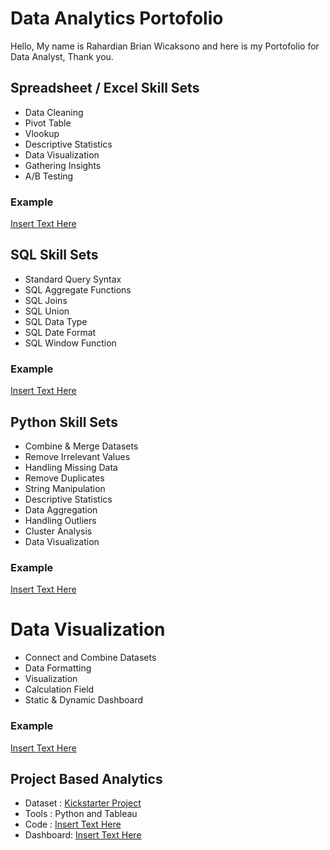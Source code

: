 # Data Analytics Portofolio
Hello, My name is Rahardian Brian Wicaksono and here is my Portofolio for Data Analyst, Thank you.
## Spreadsheet / Excel Skill Sets
- Data Cleaning
- Pivot Table
- Vlookup
- Descriptive Statistics
- Data Visualization
- Gathering Insights
- A/B Testing
### Example
[Insert Text Here](INSERT-LINK-HERE)
  
## SQL Skill Sets
- Standard Query Syntax
- SQL Aggregate Functions
- SQL Joins
- SQL Union
- SQL Data Type
- SQL Date Format
- SQL Window Function
### Example
[Insert Text Here](INSERT-LINK-HERE)

## Python Skill Sets
- Combine & Merge Datasets
- Remove Irrelevant Values
- Handling Missing Data
- Remove Duplicates
- String Manipulation
- Descriptive Statistics
- Data Aggregation
- Handling Outliers
- Cluster Analysis
- Data Visualization
### Example
[Insert Text Here](INSERT-LINK-HERE)

# Data Visualization
- Connect and Combine Datasets
- Data Formatting
- Visualization
- Calculation Field
- Static & Dynamic Dashboard
### Example
[Insert Text Here](INSERT-LINK-HERE)

## Project Based Analytics
- Dataset  : [Kickstarter Project](https://www.mavenanalytics.io/data-playground?page=4)
- Tools    : Python and Tableau
- Code     : [Insert Text Here](INSERT-LINK-HERE)
- Dashboard: [Insert Text Here](INSERT-LINK-HERE)
